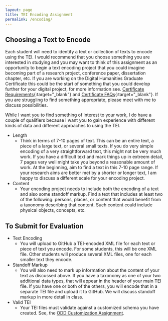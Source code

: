 ```yaml
---
layout: page
title: TEI Encoding Assignment
permalink: /encoding/
---
```



## Choosing a Text to Encode
Each student will need to identify a text or collection of texts to encode using 
the TEI. I would recommend that you choose something you are interested in 
studying and you may want to think of this assignment as an opportunity to 
begin a text encoding project that you could imagine becoming part of a 
research project, conference paper, dissertation chapter, etc. If you are working 
on the Digital Humanities Graduate Certificate this could be the start of something 
that you could develop further for your digital project, for more information see. 
[Certificate Requirements](https://dhcertificate.tamu.edu/graduate-certificate-requirements/){:target="_blank"}
and [Certificate FAQs](https://dhcertificate.tamu.edu/faqs/){:target="_blank"}.
If you are struggling to find something appropriate, please meet with me to discuss possibilities.

While I want you to find something of interest to your work, I do have a couple of 
qualifiers because I want you to gain experience with different kinds of data 
and different approaches to using the TEI. 

- Length
	- Think in terms of 7-10 pages of text. This can be an entire text, a piece of a 
	large text, or several small texts. If you do very simple encoding of a 
	very straightforward text, this might not be very much work. If you have a difficult 
	text and mark things up in extreem detail, 7 pages very well might take you 
	beyond a reasonable amount of work. At the beginning, aim to find a text in 
	this 7-10 page range. If your research aims are better met by a shorter or longer 
	text, I am happy to discuss a different scale for your encoding project.
- Content
	- Your encoding project needs to include both the encoding of a text and also 
	some standoff markup. Find a text that includes at least two of the following: 
	persons, places, or content that would benefit from a taxonomy describing that 
	content. Such content could include physical objects, concepts, etc.

## To Submit for Evaluation
- Text Encoding 
	- You will upload to GitHub a TEI-encoded XML file for each text or piece of text you 
	encode. For some students, this will be one XML file. Other students will produce 
	several XML files, one for each smaller text they encode. 
- Standoff Markup
	- You will also need to mark up information about the content of your text as discussed 
	above. If you have a taxonomy as one of your two additional data types, that 
	will appear in the header of your main TEI file. If you have one or both of 
	the others, you will encode that in a separate TEI file and upload it to GitHub. 
	We will discuss standoff markup in more detail in class.
- Valid TEI
	- Your TEI files must validate against a customized schema you have created. See, 
	the [ODD Customization Assignment](../odd/).



	

